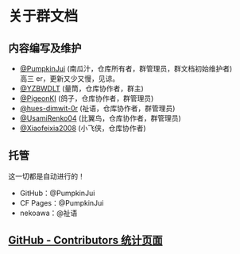 # 关于群文档

## 内容编写及维护

- [@PumpkinJui](https://github.com/PumpkinJui) (南瓜汁，仓库所有者，群管理员，群文档初始维护者)  
  高三 er，更新又少又慢，见谅。
- [@YZBWDLT](https://github.com/YZBWDLT) (量筒，仓库协作者，群主)
- [@PigeonKI](https://github.com/PigeonKI) (鸽子，仓库协作者，群管理员)
- [@hues-dimwit-0r](https://github.com/hues-dimwit-0r) (祉语，仓库协作者，群管理员)
- [@UsamiRenko04](https://github.com/UsamiRenko04) (比翼鸟，仓库协作者，群管理员)
- [@Xiaofeixia2008](https://github.com/Xiaofeixia2008) (小飞侠，仓库协作者)

## 托管

这一切都是自动进行的！

- GitHub：@PumpkinJui
- CF Pages：@PumpkinJui
- nekoawa：@祉语

## [GitHub - Contributors 统计页面](https://github.com/PumpkinJui/groupdocs/graphs/contributors)
